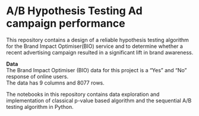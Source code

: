 # A/B Hypothesis Testing Ad campaign performance

This repository contains a design of a reliable hypothesis testing algorithm for the Brand Impact Optimiser(BIO) service and to determine whether a recent advertising campaign resulted in a significant lift in brand awareness.


**Data**<br>
     The Brand Impact Optimiser (BIO) data for this project is a “Yes” and “No” response of online users.<br>
     The data has 9 columns and 8077 rows.
     
The notebooks in this repository contains data exploration and implementation of classical p-value based algorithm and the sequential A/B testing algorithm in Python.     

